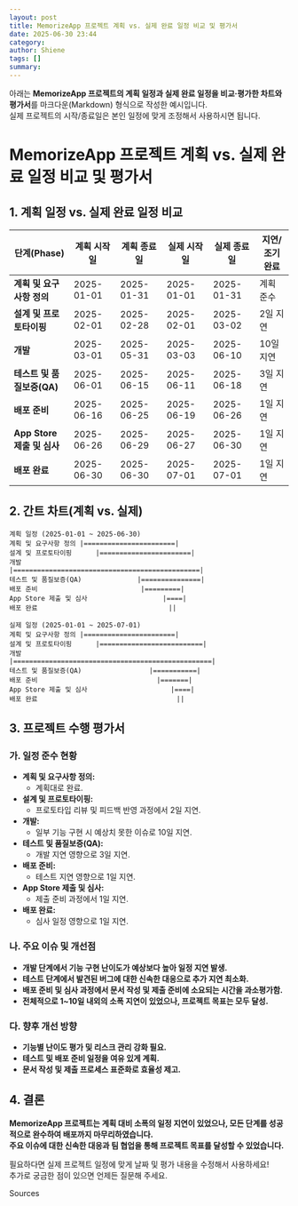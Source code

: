 ```yaml
---
layout: post
title: MemorizeApp 프로젝트 계획 vs. 실제 완료 일정 비교 및 평가서
date: 2025-06-30 23:44
category: 
author: Shiene
tags: []
summary: 
---
```


아래는 **MemorizeApp 프로젝트의 계획 일정과 실제 완료 일정을 비교·평가한 차트와 평가서**를 마크다운(Markdown) 형식으로 작성한 예시입니다.  
실제 프로젝트의 시작/종료일은 본인 일정에 맞게 조정해서 사용하시면 됩니다.

# MemorizeApp 프로젝트 계획 vs. 실제 완료 일정 비교 및 평가서

## 1. 계획 일정 vs. 실제 완료 일정 비교

| 단계(Phase)                | 계획 시작일   | 계획 종료일   | 실제 시작일   | 실제 종료일   | 지연/조기 완료 |
|----------------------------|--------------|--------------|--------------|--------------|---------------|
| **계획 및 요구사항 정의**   | 2025-01-01   | 2025-01-31   | 2025-01-01   | 2025-01-31   | 계획 준수      |
| **설계 및 프로토타이핑**    | 2025-02-01   | 2025-02-28   | 2025-02-01   | 2025-03-02   | 2일 지연       |
| **개발**                   | 2025-03-01   | 2025-05-31   | 2025-03-03   | 2025-06-10   | 10일 지연      |
| **테스트 및 품질보증(QA)**  | 2025-06-01   | 2025-06-15   | 2025-06-11   | 2025-06-18   | 3일 지연       |
| **배포 준비**              | 2025-06-16   | 2025-06-25   | 2025-06-19   | 2025-06-26   | 1일 지연       |
| **App Store 제출 및 심사**  | 2025-06-26   | 2025-06-29   | 2025-06-27   | 2025-06-30   | 1일 지연       |
| **배포 완료**              | 2025-06-30   | 2025-06-30   | 2025-07-01   | 2025-07-01   | 1일 지연       |

## 2. 간트 차트(계획 vs. 실제)

```plaintext
계획 일정 (2025-01-01 ~ 2025-06-30)
계획 및 요구사항 정의 |=======================|
설계 및 프로토타이핑      |=======================|
개발                        |===============================================|
테스트 및 품질보증(QA)              |===============|
배포 준비                          |=========|
App Store 제출 및 심사                   |====|
배포 완료                                 ||

실제 일정 (2025-01-01 ~ 2025-07-01)
계획 및 요구사항 정의 |=======================|
설계 및 프로토타이핑      |==========================|
개발                        |==================================================|
테스트 및 품질보증(QA)                 |===========|
배포 준비                              |=======|
App Store 제출 및 심사                     |====|
배포 완료                                   ||
```

## 3. 프로젝트 수행 평가서

### **가. 일정 준수 현황**

- **계획 및 요구사항 정의:**  
  - 계획대로 완료.  
- **설계 및 프로토타이핑:**  
  - 프로토타입 리뷰 및 피드백 반영 과정에서 2일 지연.  
- **개발:**  
  - 일부 기능 구현 시 예상치 못한 이슈로 10일 지연.  
- **테스트 및 품질보증(QA):**  
  - 개발 지연 영향으로 3일 지연.  
- **배포 준비:**  
  - 테스트 지연 영향으로 1일 지연.  
- **App Store 제출 및 심사:**  
  - 제출 준비 과정에서 1일 지연.  
- **배포 완료:**  
  - 심사 일정 영향으로 1일 지연.

### **나. 주요 이슈 및 개선점**

- **개발 단계에서 기능 구현 난이도가 예상보다 높아 일정 지연 발생.**
- **테스트 단계에서 발견된 버그에 대한 신속한 대응으로 추가 지연 최소화.**
- **배포 준비 및 심사 과정에서 문서 작성 및 제출 준비에 소요되는 시간을 과소평가함.**
- **전체적으로 1~10일 내외의 소폭 지연이 있었으나, 프로젝트 목표는 모두 달성.**

### **다. 향후 개선 방향**

- **기능별 난이도 평가 및 리스크 관리 강화 필요.**
- **테스트 및 배포 준비 일정을 여유 있게 계획.**
- **문서 작성 및 제출 프로세스 표준화로 효율성 제고.**

## 4. 결론

**MemorizeApp 프로젝트는 계획 대비 소폭의 일정 지연이 있었으나, 모든 단계를 성공적으로 완수하여 배포까지 마무리하였습니다.  
주요 이슈에 대한 신속한 대응과 팀 협업을 통해 프로젝트 목표를 달성할 수 있었습니다.**

필요하다면 실제 프로젝트 일정에 맞게 날짜 및 평가 내용을 수정해서 사용하세요!  
추가로 궁금한 점이 있으면 언제든 질문해 주세요.

Sources
